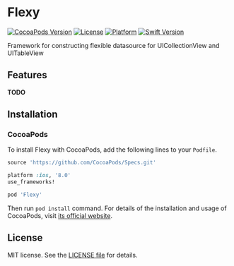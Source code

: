 # Flexy

[![CocoaPods Version](https://img.shields.io/cocoapods/v/Flexy.svg?style=flat)](http://cocoapods.org/pods/Flexy)
[![License](https://img.shields.io/cocoapods/l/Flexy.svg?style=flat)](http://cocoapods.org/pods/Flexy)
[![Platform](https://img.shields.io/cocoapods/p/Flexy.svg?style=flat)](http://cocoapods.org/pods/Flexy)
[![Swift Version](https://img.shields.io/badge/Swift-5.5-F16D39.svg?style=flat)](https://developer.apple.com/swift)

Framework for constructing flexible datasource for UICollectionView and UITableView

## Features

**TODO**

## Installation

### CocoaPods

To install Flexy with CocoaPods, add the following lines to your `Podfile`.

```ruby
source 'https://github.com/CocoaPods/Specs.git'

platform :ios, '8.0'
use_frameworks!

pod 'Flexy'
```

Then run `pod install` command. For details of the installation and usage of CocoaPods, visit [its official website](https://cocoapods.org).


## License

MIT license. See the [LICENSE file](LICENSE.txt) for details.
